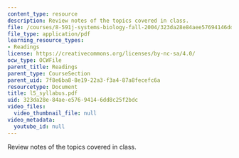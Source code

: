```yaml
---
content_type: resource
description: Review notes of the topics covered in class.
file: /courses/8-591j-systems-biology-fall-2004/323da28e84aee57694146dd8c25f2bdc_l5_syllabus.pdf
file_type: application/pdf
learning_resource_types:
- Readings
license: https://creativecommons.org/licenses/by-nc-sa/4.0/
ocw_type: OCWFile
parent_title: Readings
parent_type: CourseSection
parent_uid: 7f8e6ba8-8e19-22a3-f3a4-87a8fecefc6a
resourcetype: Document
title: l5_syllabus.pdf
uid: 323da28e-84ae-e576-9414-6dd8c25f2bdc
video_files:
  video_thumbnail_file: null
video_metadata:
  youtube_id: null
---
```

Review notes of the topics covered in class.